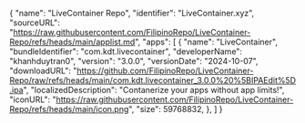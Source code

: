 {
  "name": "LiveContainer Repo",
  "identifier": "LiveContainer.xyz",
  "sourceURL": "https://raw.githubusercontent.com/FilipinoRepo/LiveContainer-Repo/refs/heads/main/applist.md",
  "apps": [
    {
    "name": "LiveContainer",
    "bundleIdentifier": "com.kdt.livecontainer",
    "developerName": "khanhduytran0",
    "version": "3.0.0",
    "versionDate": "2024-10-07",
    "downloadURL": "https://github.com/FilipinoRepo/LiveContainer-Repo/raw/refs/heads/main/com.kdt.livecontainer_3.0.0%20%5BIPAEdit%5D.ipa",
    "localizedDescription": "Contanerize your apps without app limits!",
    "iconURL": "https://raw.githubusercontent.com/FilipinoRepo/LiveContainer-Repo/refs/heads/main/icon.png",
    "size": 59768832,
    },
  ]
}
